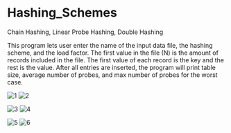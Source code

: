 # Hashing_Schemes
Chain Hashing, Linear Probe Hashing, Double Hashing

This program lets user enter the name of the input data file, the hashing scheme, and the load factor. The first value in the file (N) is the amount of records included in the file. The first value of each record is the key and the rest is the value. After all entries are inserted, the program will print table size, average number of probes, and max number of probes for the worst case.


![1](https://user-images.githubusercontent.com/55167367/94625492-b4074c00-026d-11eb-9878-03a8b079c756.PNG)
![2](https://user-images.githubusercontent.com/55167367/94626205-79061800-026f-11eb-9afd-0090bf0fd5ed.PNG)


![3](https://user-images.githubusercontent.com/55167367/94626226-7c999f00-026f-11eb-90a1-279404f02762.PNG)
![4](https://user-images.githubusercontent.com/55167367/94625506-b9649680-026d-11eb-8451-1e6bf21aeb86.PNG)


![5](https://user-images.githubusercontent.com/55167367/94626233-80c5bc80-026f-11eb-8d2f-514b381ebd4d.PNG)
![6](https://user-images.githubusercontent.com/55167367/94625513-bd90b400-026d-11eb-8219-c41e7ab4be84.PNG)
